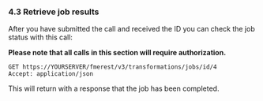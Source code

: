 ### 4.3 Retrieve job results

After you have submitted the call and received the ID you can check the
job status with this call:

**Please note that all calls in this section will require
authorization.**

    GET https://YOURSERVER/fmerest/v3/transformations/jobs/id/4
    Accept: application/json


This will return with a response that the job has been completed.
